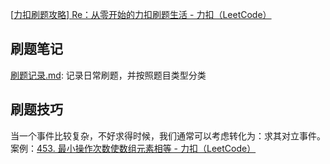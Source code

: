 [[力扣刷题攻略\] Re：从零开始的力扣刷题生活 - 力扣（LeetCode）](https://leetcode.cn/circle/discuss/E3yavq/)



## 刷题笔记

[刷题记录.md](./刷题记录.md): 记录日常刷题，并按照题目类型分类





## 刷题技巧

当一个事件比较复杂，不好求得时候，我们通常可以考虑转化为：求其对立事件。案例：[453. 最小操作次数使数组元素相等 - 力扣（LeetCode）](https://leetcode.cn/problems/minimum-moves-to-equal-array-elements/)

